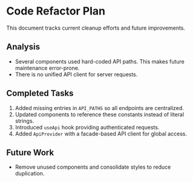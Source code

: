 # Code Refactor Plan

This document tracks current cleanup efforts and future improvements.

## Analysis
- Several components used hard-coded API paths. This makes future maintenance
  error-prone.
- There is no unified API client for server requests.

## Completed Tasks
1. Added missing entries in `API_PATHS` so all endpoints are centralized.
2. Updated components to reference these constants instead of literal strings.
3. Introduced `useApi` hook providing authenticated requests.
4. Added `ApiProvider` with a facade-based API client for global access.

## Future Work
- Remove unused components and consolidate styles to reduce duplication.

